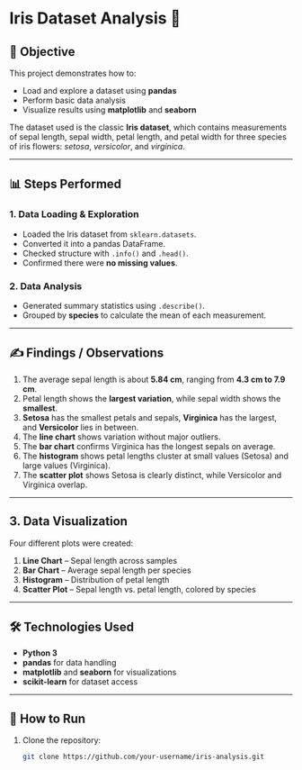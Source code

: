 # Iris Dataset Analysis 🌸

## 📌 Objective
This project demonstrates how to:
- Load and explore a dataset using **pandas**
- Perform basic data analysis
- Visualize results using **matplotlib** and **seaborn**

The dataset used is the classic **Iris dataset**, which contains measurements of sepal length, sepal width, petal length, and petal width for three species of iris flowers: *setosa*, *versicolor*, and *virginica*.

---

## 📊 Steps Performed

### 1. Data Loading & Exploration
- Loaded the Iris dataset from `sklearn.datasets`.
- Converted it into a pandas DataFrame.
- Checked structure with `.info()` and `.head()`.
- Confirmed there were **no missing values**.

### 2. Data Analysis
- Generated summary statistics using `.describe()`.
- Grouped by **species** to calculate the mean of each measurement.

---

## ✍️ Findings / Observations
1. The average sepal length is about **5.84 cm**, ranging from **4.3 cm to 7.9 cm**.
2. Petal length shows the **largest variation**, while sepal width shows the **smallest**.
3. **Setosa** has the smallest petals and sepals, **Virginica** has the largest, and **Versicolor** lies in between.
4. The **line chart** shows variation without major outliers.
5. The **bar chart** confirms Virginica has the longest sepals on average.
6. The **histogram** shows petal lengths cluster at small values (Setosa) and large values (Virginica).
7. The **scatter plot** shows Setosa is clearly distinct, while Versicolor and Virginica overlap.

---

## 3. Data Visualization
Four different plots were created:
1. **Line Chart** – Sepal length across samples
2. **Bar Chart** – Average sepal length per species
3. **Histogram** – Distribution of petal length
4. **Scatter Plot** – Sepal length vs. petal length, colored by species

---

## 🛠️ Technologies Used
- **Python 3**
- **pandas** for data handling
- **matplotlib** and **seaborn** for visualizations
- **scikit-learn** for dataset access

---

## 🚀 How to Run
1. Clone the repository:
   ```bash
   git clone https://github.com/your-username/iris-analysis.git
